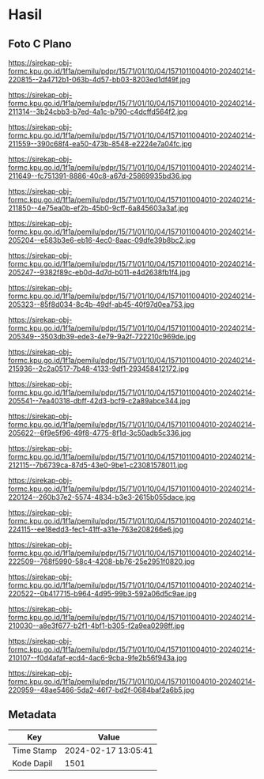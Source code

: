 # Hasil

## Foto C Plano

https://sirekap-obj-formc.kpu.go.id/1f1a/pemilu/pdpr/15/71/01/10/04/1571011004010-20240214-220815--2a4712b1-063b-4d57-bb03-8203ed1df49f.jpg

https://sirekap-obj-formc.kpu.go.id/1f1a/pemilu/pdpr/15/71/01/10/04/1571011004010-20240214-211314--3b24cbb3-b7ed-4a1c-b790-c4dcffd564f2.jpg

https://sirekap-obj-formc.kpu.go.id/1f1a/pemilu/pdpr/15/71/01/10/04/1571011004010-20240214-211559--390c68f4-ea50-473b-8548-e2224e7a04fc.jpg

https://sirekap-obj-formc.kpu.go.id/1f1a/pemilu/pdpr/15/71/01/10/04/1571011004010-20240214-211649--fc751391-8886-40c8-a67d-25869935bd36.jpg

https://sirekap-obj-formc.kpu.go.id/1f1a/pemilu/pdpr/15/71/01/10/04/1571011004010-20240214-211850--4e75ea0b-ef2b-45b0-9cff-6a845603a3af.jpg

https://sirekap-obj-formc.kpu.go.id/1f1a/pemilu/pdpr/15/71/01/10/04/1571011004010-20240214-205204--e583b3e6-eb16-4ec0-8aac-09dfe39b8bc2.jpg

https://sirekap-obj-formc.kpu.go.id/1f1a/pemilu/pdpr/15/71/01/10/04/1571011004010-20240214-205247--9382f89c-eb0d-4d7d-b011-e4d2638fb1f4.jpg

https://sirekap-obj-formc.kpu.go.id/1f1a/pemilu/pdpr/15/71/01/10/04/1571011004010-20240214-205323--85f8d034-8c4b-49df-ab45-40f97d0ea753.jpg

https://sirekap-obj-formc.kpu.go.id/1f1a/pemilu/pdpr/15/71/01/10/04/1571011004010-20240214-205349--3503db39-ede3-4e79-9a2f-722210c969de.jpg

https://sirekap-obj-formc.kpu.go.id/1f1a/pemilu/pdpr/15/71/01/10/04/1571011004010-20240214-215936--2c2a0517-7b48-4133-9df1-293458412172.jpg

https://sirekap-obj-formc.kpu.go.id/1f1a/pemilu/pdpr/15/71/01/10/04/1571011004010-20240214-205541--7ea40318-dbff-42d3-bcf9-c2a89abce344.jpg

https://sirekap-obj-formc.kpu.go.id/1f1a/pemilu/pdpr/15/71/01/10/04/1571011004010-20240214-205622--6f9e5f96-49f8-4775-8f1d-3c50adb5c336.jpg

https://sirekap-obj-formc.kpu.go.id/1f1a/pemilu/pdpr/15/71/01/10/04/1571011004010-20240214-212115--7b6739ca-87d5-43e0-9be1-c23081578011.jpg

https://sirekap-obj-formc.kpu.go.id/1f1a/pemilu/pdpr/15/71/01/10/04/1571011004010-20240214-220124--260b37e2-5574-4834-b3e3-2615b055dace.jpg

https://sirekap-obj-formc.kpu.go.id/1f1a/pemilu/pdpr/15/71/01/10/04/1571011004010-20240214-224115--ee18edd3-fec1-41ff-a31e-763e208266e6.jpg

https://sirekap-obj-formc.kpu.go.id/1f1a/pemilu/pdpr/15/71/01/10/04/1571011004010-20240214-222509--768f5990-58c4-4208-bb76-25e2951f0820.jpg

https://sirekap-obj-formc.kpu.go.id/1f1a/pemilu/pdpr/15/71/01/10/04/1571011004010-20240214-220522--0b417715-b964-4d95-99b3-592a06d5c9ae.jpg

https://sirekap-obj-formc.kpu.go.id/1f1a/pemilu/pdpr/15/71/01/10/04/1571011004010-20240214-210030--a8e3f677-b2f1-4bf1-b305-f2a9ea0298ff.jpg

https://sirekap-obj-formc.kpu.go.id/1f1a/pemilu/pdpr/15/71/01/10/04/1571011004010-20240214-210107--f0d4afaf-ecd4-4ac6-9cba-9fe2b56f943a.jpg

https://sirekap-obj-formc.kpu.go.id/1f1a/pemilu/pdpr/15/71/01/10/04/1571011004010-20240214-220959--48ae5466-5da2-46f7-bd2f-0684baf2a6b5.jpg


## Metadata

| Key        | Value               |
| ---------- | ------------------- |
| Time Stamp | 2024-02-17 13:05:41 |
| Kode Dapil | 1501                |



